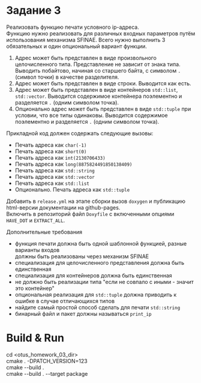 # Задание 3
Реализовать функцию печати условного ip-адреса.  
Функцию нужно реализовать для различных входных параметров путём использования механизма SFINAE. Всего нужно выполнить 3 обязательных и один опциональный вариант функции.  
1. Адрес может быть представлен в виде произвольного целочисленного типа. Представление не зависит от знака типа. Выводить побайтово, начиная со старшего байта, с символом `.` (символ точки) в качестве разделителя.  
2. Адрес может быть представлен в виде строки. Выводится как есть.  
3. Адрес может быть представлен в виде контейнеров `std::list`, `std::vector`. Выводится содержимое контейнера поэлементно и разделяется `.` (одним символом точка).  
4. Опционально адрес может быть представлен в виде `std::tuple` при условии, что все типы одинаковы. Выводится содержимое поэлементно и разделяется `.` (одним символом точка).  

Прикладной код должен содержать следующие вызовы:  
- Печать адреса как `char(-1)`  
- Печать адреса как `short(0)`  
- Печать адреса как `int(2130706433)`  
- Печать адреса как `long(8875824491850138409)`  
- Печать адреса как `std::string`  
- Печать адреса как `std::vector`  
- Печать адреса как `std::list`  
- Опционально. Печать адреса как `std::tuple`  

Добавить в `release.yml` на этапе сборки вызов `doxygen` и публикацию html-версии документации на github-pages.  
Включить в репозиторий файл `Doxyfile` с включенными опциями `HAVE_DOT` и `EXTRACT_ALL`.  

Дополнительные требования  
- функция печати должна быть одной шаблонной функцией, разные варианты входов  
должны быть реализованы через механизм SFINAE  
- специализация для целочисленного представления должна быть единственная  
- специализация для контейнеров должна быть единственная  
- не должно быть реализации типа "если не совпало с иными - значит это контейнер"  
- опциональная реализация для `std::tuple` должна приводить к ошибке в случае отличающихся типов  
- найдите самый простой способ сделать для печати `std::string`  
- бинарный файл и пакет должны называться `print_ip`  

# Build & Run
cd <otus_homework_03_dir>  
cmake . -DPATCH_VERSION=123  
cmake --build .  
cmake --build . --target package  
